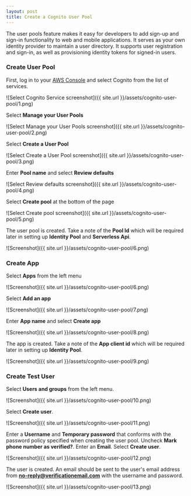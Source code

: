```yaml
---
layout: post
title: Create a Cognito User Pool
---
```


The user pools feature makes it easy for developers to add sign-up and sign-in functionality to web and mobile applications. It serves as your own identity provider to maintain a user directory. It supports user registration and sign-in, as well as provisioning identity tokens for signed-in users.


### Create User Pool

First, log in to your [AWS Console](https://console.aws.amazon.com) and select Cognito from the list of services.

![Select Cognito Service screenshot]({{ site.url }}/assets/cognito-user-pool/1.png)

Select **Manage your User Pools**

![Select Manage your User Pools screenshot]({{ site.url }}/assets/cognito-user-pool/2.png)

Select **Create a User Pool**

![Select Create a User Pool screenshot]({{ site.url }}/assets/cognito-user-pool/3.png)

Enter **Pool name** and select **Review defaults**

![Select Review defaults screenshot]({{ site.url }}/assets/cognito-user-pool/4.png)

Select **Create pool** at the bottom of the page

![Select Create pool screenshot]({{ site.url }}/assets/cognito-user-pool/5.png)

The user pool is created. Take a note of the **Pool Id** which will be required later in setting up **Identity Pool** and **Serverless Api**.

![Screenshot]({{ site.url }}/assets/cognito-user-pool/6.png)

### Create App

Select **Apps** from the left menu

![Screenshot]({{ site.url }}/assets/cognito-user-pool/6.png)

Select **Add an app**

![Screenshot]({{ site.url }}/assets/cognito-user-pool/7.png)

Enter **App name** and select **Create app**

![Screenshot]({{ site.url }}/assets/cognito-user-pool/8.png)

The app is created. Take a note of the **App client id** which will be required later in setting up **Identity Pool**.

![Screenshot]({{ site.url }}/assets/cognito-user-pool/9.png)

### Create Test User

Select **Users and groups** from the left menu.

![Screenshot]({{ site.url }}/assets/cognito-user-pool/10.png)

Select **Create user**.

![Screenshot]({{ site.url }}/assets/cognito-user-pool/11.png)

Enter a **Username** and **Temporary password** that conforms with the password policy specified when creating the user pool. Uncheck **Mark phone number as verified?**. Enter an **Email**. Select **Create user**.

![Screenshot]({{ site.url }}/assets/cognito-user-pool/12.png)

The user is created. An email should be sent to the user's email address from **no-reply@verificationemail.com** with the username and password.

![Screenshot]({{ site.url }}/assets/cognito-user-pool/13.png)
